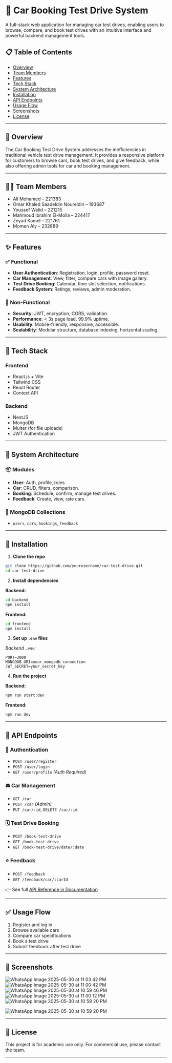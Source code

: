 
# 🚗 Car Booking Test Drive System

A full-stack web application for managing car test drives, enabling users to browse, compare, and book test drives with an intuitive interface and powerful backend management tools.

## 📋 Table of Contents

- [Overview](#overview)
- [Team Members](#team-members)
- [Features](#features)
- [Tech Stack](#tech-stack)
- [System Architecture](#system-architecture)
- [Installation](#installation)
- [API Endpoints](#api-endpoints)
- [Usage Flow](#usage-flow)
- [Screenshots](#screenshots)
- [License](#license)

---

## 📖 Overview

The Car Booking Test Drive System addresses the inefficiencies in traditional vehicle test drive management. It provides a responsive platform for customers to browse cars, book test drives, and give feedback, while also offering admin tools for car and booking management.

---

## 👨‍💻 Team Members

- Ali Mohamed – 221383  
- Omar Khaled Saadeldin Noureldin – 193687  
- Youssef Walid – 221215  
- Mahmoud Ibrahim El-Molla – 224417  
- Zeyad Kamel – 221761  
- Momen Aly – 232889  

---

## ✨ Features

### ✅ Functional

- **User Authentication**: Registration, login, profile, password reset.
- **Car Management**: View, filter, compare cars with image gallery.
- **Test Drive Booking**: Calendar, time slot selection, notifications.
- **Feedback System**: Ratings, reviews, admin moderation.

### 🔐 Non-Functional

- **Security**: JWT, encryption, CORS, validation.
- **Performance**: < 3s page load, 99.9% uptime.
- **Usability**: Mobile-friendly, responsive, accessible.
- **Scalability**: Modular structure, database indexing, horizontal scaling.

---

## 🧱 Tech Stack

### Frontend
- React.js + Vite
- Tailwind CSS
- React Router
- Context API

### Backend
- NestJS
- MongoDB
- Multer (for file uploads)
- JWT Authentication

---

## 🧩 System Architecture

### 📦 Modules

- **User**: Auth, profile, roles.
- **Car**: CRUD, filters, comparison.
- **Booking**: Schedule, confirm, manage test drives.
- **Feedback**: Create, view, rate cars.

### 📁 MongoDB Collections
- `users`, `cars`, `bookings`, `feedback`

---

## 🚀 Installation

1. **Clone the repo**  
```bash
git clone https://github.com/yourusername/car-test-drive.git
cd car-test-drive
```

2. **Install dependencies**

**Backend:**
```bash
cd backend
npm install
```

**Frontend:**
```bash
cd frontend
npm install
```

3. **Set up `.env` files**

_Backend `.env`:_
```
PORT=3000
MONGODB_URI=your_mongodb_connection
JWT_SECRET=your_secret_key
```

4. **Run the project**

**Backend:**
```bash
npm run start:dev
```

**Frontend:**
```bash
npm run dev
```

---

## 📡 API Endpoints

### 🔐 Authentication
- `POST /user/register`
- `POST /user/login`
- `GET /user/profile` *(Auth Required)*

### 🚘 Car Management
- `GET /car`
- `POST /car` *(Admin)*
- `PUT /car/:id`, `DELETE /car/:id`

### 🗓️ Test Drive Booking
- `POST /book-test-drive`
- `GET /book-test-drive`
- `GET /book-test-drive/date/:date`

### ⭐ Feedback
- `POST /feedback`
- `GET /feedback/car/:carId`

👉 See full [API Reference in Documentation](#)

---

## ✅ Usage Flow

1. Register and log in
2. Browse available cars
3. Compare car specifications
4. Book a test drive
5. Submit feedback after test drive

---

## 📸 Screenshots
![WhatsApp Image 2025-05-30 at 11 03 42 PM](https://github.com/user-attachments/assets/4b95ffd4-e5d0-4e7b-86eb-38b7358e7215)
![WhatsApp Image 2025-05-30 at 11 00 42 PM](https://github.com/user-attachments/assets/9ca0ab93-c79f-45a8-8629-4a84eff80527)![WhatsApp Image 2025-05-30 at 10 59 46 PM](https://github.com/user-attachments/assets/5b031e62-9696-4ef7-8aa3-a0f507ce824c)
![WhatsApp Image 2025-05-30 at 11 00 12 PM](https://github.com/user-attachments/assets/0d9d2235-49f0-44e9-8693-f0223d663b50)
![WhatsApp Image 2025-05-30 at 10 59 20 PM](https://github.com/user-attachments/assets/13651fc6-cb4d-485e-a30d-8eb5ea6f6c8d)

![WhatsApp Image 2025-05-30 at 10 59 20 PM](https://github.com/user-attachments/assets/9668abb4-fb84-4952-bde6-854e5491ae4c)


---

## 📄 License

This project is for academic use only. For commercial use, please contact the team.

---
